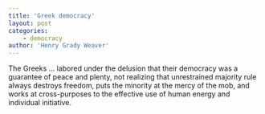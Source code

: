 ```yaml
---
title: 'Greek democracy'
layout: post
categories:
    - democracy
author: 'Henry Grady Weaver'
---
```


The Greeks … labored under the delusion that their democracy was a guarantee of peace and plenty, not realizing that unrestrained majority rule always destroys freedom, puts the minority at the mercy of the mob, and works at cross-purposes to the effective use of human energy and individual initiative.